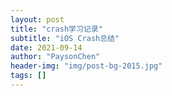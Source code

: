 ```yaml
---
layout: post
title: "crash学习记录"
subtitle: "iOS Crash总结"
date: 2021-09-14
author: "PaysonChen"
header-img: "img/post-bg-2015.jpg"
tags: []
---
```


